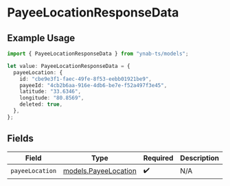 # PayeeLocationResponseData

## Example Usage

```typescript
import { PayeeLocationResponseData } from "ynab-ts/models";

let value: PayeeLocationResponseData = {
  payeeLocation: {
    id: "cbe9e3f1-faec-49fe-8f53-eebb01921be9",
    payeeId: "4cb2b6aa-916e-4db6-be7e-f52a497f3e45",
    latitude: "33.6346",
    longitude: "80.8569",
    deleted: true,
  },
};
```

## Fields

| Field                                              | Type                                               | Required                                           | Description                                        |
| -------------------------------------------------- | -------------------------------------------------- | -------------------------------------------------- | -------------------------------------------------- |
| `payeeLocation`                                    | [models.PayeeLocation](../models/payeelocation.md) | :heavy_check_mark:                                 | N/A                                                |